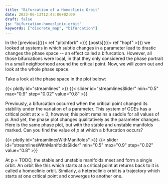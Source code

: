 ```yaml
---
title: "Bifurcation of a Homoclinic Orbit"
date: 2023-06-13T12:43:06+02:00
draft: false
js: "bifurcation-homoclinic-orbit"
keywords: ["discrete_map", "bifurcation"]
---
```


In the [previous]({{< ref "pitchfork" >}}) [posts]({{< ref "hopf" >}}) we looked at systems in which subtle changes in a parameter lead to drastic changes the phase space -- an effect called a bifurcation. However, all those bifurcations were local, in that they only considered the phase portrait in a small neighborhood around the critical point. Now, we will zoom out and look at the whole phase space.
<!--more-->

Take a look at the phase space in the plot below:

<!-- Phase plot with a slider for the parameter -->
{{< plotly id="streamlines" >}}
{{< slider id="streamlinesSlider" min="0.5" max="0.9" step="0.02" value="0.8" >}}

Previously, a bifurcation occurred when the critical point changed its stability under the variation of a parameter. This system of ODEs has a critical point at $\mathbf{x} = 0$; however, this point remains a saddle for all values of $p$. And yet, the phase plot changes qualitatively as the parameter changes. Here is the same phase plot, but with the stable and unstable manifolds marked. Can you find the value of $p$ at which a bifurcation occurs?

<!-- Same phase plot but with stable/unstable manifold in red -->
{{< plotly id="streamlinesWithManifolds" >}}
{{< slider id="streamlinesWithManifoldsSlider" min="0.5" max="0.9" step="0.02" value="0.8" >}}

At p = TODO, the stable and unstable manifolds meet and form a single orbit. An orbit like this which starts at a critical point at returns back to it is called a homoclinic orbit. Similarly, a heteroclinic orbit is a trajectory which starts at one critical point and converges to another one. 

<!-- static image of homo/heteroclinic orbits -->